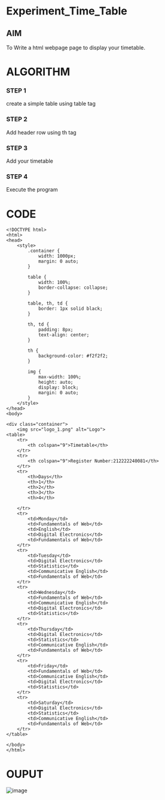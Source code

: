 # Experiment_Time_Table

## AIM
To Write a html webpage page to display your timetable.

# ALGORITHM
### STEP 1
create a simple table using table tag
### STEP 2
Add header row using th tag
### STEP 3
Add your timetable
### STEP 4
Execute the program

# CODE
```
<!DOCTYPE html>
<html>
<head>
    <style>
        .container {
            width: 1000px; 
            margin: 0 auto; 
        }

        table {
            width: 100%;
            border-collapse: collapse;
        }

        table, th, td {
            border: 1px solid black;
        }

        th, td {
            padding: 8px;
            text-align: center;
        }

        th {
            background-color: #f2f2f2;
        }

        img {
            max-width: 100%; 
            height: auto; 
            display: block; 
            margin: 0 auto; 
        }
    </style>
</head>
<body>

<div class="container">
    <img src="logo_1.png" alt="Logo">
<table>
    <tr>
        <th colspan="9">Timetable</th>
    </tr>
    <tr>
        <th colspan="9">Register Number:212222240081</th>
    </tr>
    <tr>
        <th>Days</th>
        <th>1</th>
        <th>2</th>
        <th>3</th>
        <th>4</th>
        
    </tr>
    <tr>
        <td>Monday</td>
        <td>Fundamentals of Web</td>
        <td>English</td>
        <td>Digital Electronics</td>
        <td>Fundamentals of Web</td>
    </tr>
    <tr>
        <td>Tuesday</td>
        <td>Digital Electronics</td>
        <td>Statistics</td>
        <td>Communicative English</td>
        <td>Fundamentals of Web</td>
    </tr>
    <tr>
        <td>Wednesday</td>
        <td>Fundamentals of Web</td>
        <td>Communicative English</td>
        <td>Digital Electronics</td>
        <td>Statistics</td>
    </tr>
    <tr>
        <td>Thursday</td>
        <td>Digital Electronics</td>
        <td>Statistics</td>
        <td>Communicative English</td>
        <td>Fundamentals of Web</td>
    </tr>
    <tr>
        <td>Friday</td>
        <td>Fundamentals of Web</td>
        <td>Communicative English</td>
        <td>Digital Electronics</td>
        <td>Statistics</td>
    </tr>
    <tr>
        <td>Saturday</td>
        <td>Digital Electronics</td>
        <td>Statistics</td>
        <td>Communicative English</td>
        <td>Fundamentals of Web</td>
    </tr>
</table>

</body>
</html>
```

# OUPUT
![image](https://github.com/Ragu-123/timetable/assets/113915622/97808dd3-a200-4d38-87b6-13b78bee0a99)

